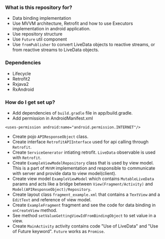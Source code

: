 ### What is this repository for? ###

* Data binding implementation
* Use MVVM architecture, Retrofit and how to use Executors implementation in android application.
* Use repository structure
* Use `Future` util component
* Use `fromPublisher` to convert LiveData objects to reactive streams, or from reactive streams to LiveData objects.

### Dependencies

* Lifecycle
* Retrofit2
* Rxjava2
* RxAndroid

### How do I get set up? ###

* Add dependencies of `build.gradle` file in app/build.gradle.
* Add permission in AndroidManifest.xml
```
<uses-permission android:name="android.permission.INTERNET"/>
```
* Create pojo `APIResponseObject` class.
* Create interface `RetrofitAPIInterface` used for api calling through `Retrofit`.
* Create `ServiceGenerator` intiating retrofit. `LiveData` observable is used with `Retrofit`.
* Create `ExampleViewModelRepository` class that is used by view model. This is a part of `MVVM` implementation and responsible to communicate with server and provide data to view model(client).
* Create view model `ExampleViewModel` which contains `MutableLiveData` params and acts like a bridge between `View(Fragment/Activity)` and `Model(APIResponseObject)/Repository`.
* Create layout class `fragment_example.xml` that contains a `TextView` and a `EditText` and reference of view model.
* Create `ExampleFragment` fragment and see the code for data binding in `onCreateView` method.
* See method `setValueGettingViewIdFromBindingObject` to set value in a view.
* Create `MainActivity` activity contains code "Use of LiveData" and "Use of Future keyword". `Future` works as `Promise`.